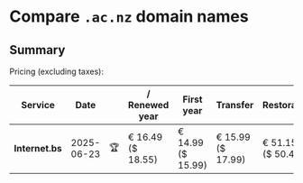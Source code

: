 # Compare `.ac.nz` domain names

## Summary

Pricing (excluding taxes):

| Service | Date |  | / Renewed year | First year | Transfer | Restoration |
|--|--|--|--|--|--|--|
| **Internet.bs** | 2025-06-23 | 🏆 | € 16.49<br>($ 18.55) | € 14.99<br>($ 15.99) | € 15.99<br>($ 17.99) | € 51.15<br>($ 50.49) |
